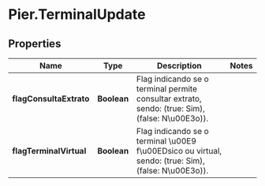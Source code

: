 # Pier.TerminalUpdate

## Properties
Name | Type | Description | Notes
------------ | ------------- | ------------- | -------------
**flagConsultaExtrato** | **Boolean** | Flag indicando se o terminal permite consultar extrato, sendo: (true: Sim), (false: N\u00E3o)). | 
**flagTerminalVirtual** | **Boolean** | Flag indicando se o terminal \u00E9 f\u00EDsico ou virtual, sendo: (true: Sim), (false: N\u00E3o)). | 


